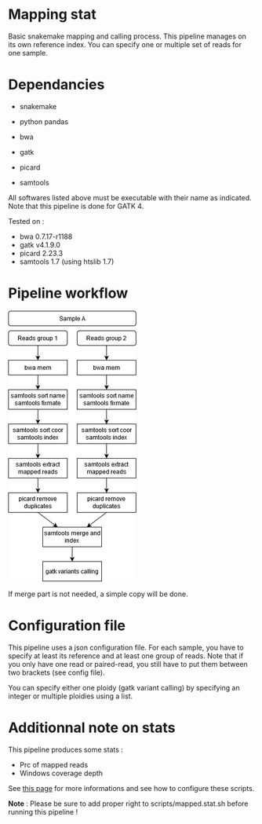 # Mapping stat

Basic snakemake mapping and calling process. This pipeline manages on its own reference index. You can specify one or multiple set of reads for one sample.

# Dependancies

* snakemake
* python pandas

* bwa
* gatk
* picard
* samtools

All softwares listed above must be executable with their name as indicated. Note that this pipeline is done for GATK 4.

Tested on :
* bwa  0.7.17-r1188
* gatk v4.1.9.0
* picard 2.23.3
* samtools 1.7 (using htslib 1.7)

# Pipeline workflow

![pipeline_workflow](image/workflow.png)

If merge part is not needed, a simple copy will be done.

# Configuration file

This pipeline uses a json configuration file. For each sample, you have to specify at least its reference and at least one group of reads. Note that if you only have one read or paired-read, you still have to put them between two brackets (see config file).

You can specify either one ploidy (gatk variant calling) by specifying an integer or multiple ploidies using a list.

# Additionnal note on stats

This pipeline produces some stats :
* Prc of mapped reads
* Windows coverage depth

See [this page](https://github.com/jsgounot/BioScripts/tree/main/MappingStat) for more informations and see how to configure these scripts. 

**Note** : Please be sure to add proper right to scripts/mapped.stat.sh before running this pipeline !

